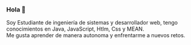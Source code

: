 ### Hola  👋

Soy Estudiante de ingeniería de sistemas y desarrollador web, tengo conocimientos en Java, JavaScript, Htlm, Css y MEAN.<br>
Me gusta aprender de manera autonoma y enfrentarme a nuevos retos.


